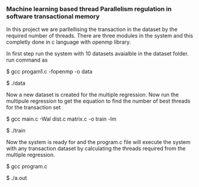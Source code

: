 <h3>Machine learning based thread Parallelism regulation in software transactional memory</h3>
<p>In this project we are parllellising the transaction in the dataset by the required number of threads. There are three modules in the system and this completly done in c language with openmp library.</p>
<p>In first step run the system with 10 datasets avaialble in the dataset folder. run command as </p>
<p> $ gcc progam1.c -fopenmp -o data</p>
<p> $ ./data </p>
<p> Now a new dataset is created for the multiple regression. Now run the multipule regression to get the equation to find the number of best threads for the transaction set</p>
<p> $ gcc main.c -Wal dist.c matrix.c -o train -lm </p>
<p> $ ./train </p>
<p> Now the system is ready for and the program.c file will execute the system with any transaction dataset by calculating the threads required from the multiple regression.</p>
<p> $ gcc program.c </p>
<p> $ ./a.out </p>
